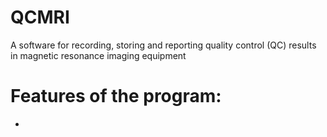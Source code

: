 # QCMRI
A software for recording, storing and reporting quality control (QC) results in magnetic resonance imaging equipment
# Features of the program:
- 
